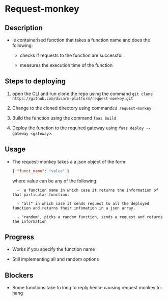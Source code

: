 # Request-monkey

## Description

- Is containerised function that takes a function name and does the following:

    * checks if requests to the function are successful.

    * measures the execution time of the function

## Steps to deploying

1. open the CLI and run clone the repo using the command `git clone https://github.com/disarm-platform/request-monkey.git`

1. Change to the cloned directory using command`cd request-monkey`

1. Build the function using the command `faas build`

1. Deploy the function to the required gateway using
`faas deploy --gateway <gateway>`.

## Usage

- The request-monkey takes a a json object of the form: 
    ```JSON
    { "funct_name": "value" }
    ```
    where value can be any of the following:

        -  a function name in which case it returns the information of that particular function.
        
        - "all" in which case it sends request to all the deployed  function and returns their infomation in a json array.

        - "random", picks a random function, sends a request and returns the information

## Progress

- Works if you specify the function name

- Still implementing all and random options

## Blockers

- Some functions take to long to reply hence causing request monkey to hang